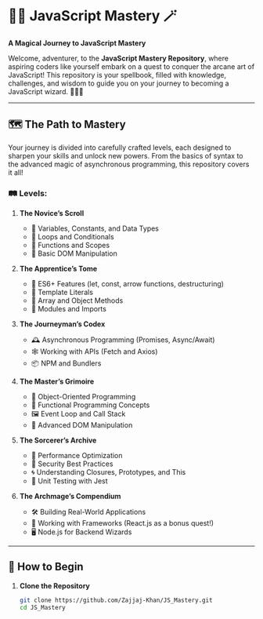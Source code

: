 # 🧙‍♂️ JavaScript Mastery 🪄  
**A Magical Journey to JavaScript Mastery**

Welcome, adventurer, to the **JavaScript Mastery Repository**, where aspiring coders like yourself embark on a quest to conquer the arcane art of JavaScript! This repository is your spellbook, filled with knowledge, challenges, and wisdom to guide you on your journey to becoming a JavaScript wizard. 🧙‍♀️✨

---

## 🗺️ **The Path to Mastery**

Your journey is divided into carefully crafted levels, each designed to sharpen your skills and unlock new powers. From the basics of syntax to the advanced magic of asynchronous programming, this repository covers it all!

### 🛤️ **Levels:**
1. **The Novice’s Scroll**  
   - 📝 Variables, Constants, and Data Types  
   - 🔄 Loops and Conditionals  
   - 🧮 Functions and Scopes  
   - 📜 Basic DOM Manipulation  

2. **The Apprentice’s Tome**  
   - 🎩 ES6+ Features (let, const, arrow functions, destructuring)  
   - 🌟 Template Literals  
   - 🧹 Array and Object Methods  
   - 🔗 Modules and Imports  

3. **The Journeyman’s Codex**  
   - 🕰️ Asynchronous Programming (Promises, Async/Await)  
   - 🕸️ Working with APIs (Fetch and Axios)  
   - 📦 NPM and Bundlers  

4. **The Master’s Grimoire**  
   - 🧱 Object-Oriented Programming  
   - 🔮 Functional Programming Concepts  
   - 🖼️ Event Loop and Call Stack  
   - 🧩 Advanced DOM Manipulation  

5. **The Sorcerer’s Archive**  
   - 🚀 Performance Optimization  
   - 🔐 Security Best Practices  
   - 🌀 Understanding Closures, Prototypes, and This  
   - 🧪 Unit Testing with Jest  

6. **The Archmage’s Compendium**  
   - 🛠️ Building Real-World Applications  
   - 🌌 Working with Frameworks (React.js as a bonus quest!)  
   - 🖥️ Node.js for Backend Wizards  

---

## 🔮 **How to Begin**

1. **Clone the Repository**  
   ```bash
   git clone https://github.com/Zajjaj-Khan/JS_Mastery.git
   cd JS_Mastery

